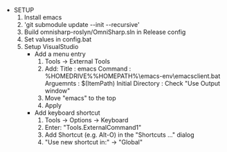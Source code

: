 
* SETUP
  1. Install emacs
  2. 'git submodule update --init --recursive'
  3. Build omnisharp-roslyn/OmniSharp.sln in Release config
  4. Set values in config.bat
  5. Setup VisualStudio
     - Add a menu entry
       1. Tools -> External Tools
       2. Add:
            Title : emacs
            Command : %HOMEDRIVE%%HOMEPATH%\emacs-env\emacsclient.bat
            Arguemnts : $(ItemPath)
            Initial Directory : <empty>
            Check "Use Output window"
       3. Move "emacs" to the top
       4. Apply
     - Add keyboard shortcut
       1. Tools -> Options -> Keyboard
       2. Enter: "Tools.ExternalCommand1"
       3. Add Shortcut (e.g. Alt-O) in the "Shortcuts ..." dialog
       4. "Use new shortcut in:" -> "Global"
